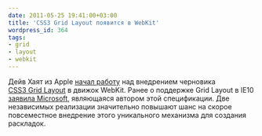 ```yaml
---
date: 2011-05-25 19:41:00+03:00
title: 'CSS3 Grid Layout появится в WebKit'
wordpress_id: 364
tags:
- grid
- layout
- webkit
---
```


Дейв Хаят из Apple [начал работу][1] над внедрением черновика [CSS3 Grid Layout][2] в движок WebKit. Ранее о поддержке Grid Layout в IE10 [заявила Microsoft][3], являющаяся автором этой спецификации. Две независимых реализации значительно повышают шанс на скорое повсеместное внедрение этого уникального механизма для создания раскладок.

[1]: https://bugs.webkit.org/show_bug.cgi?id=60731
[2]: http://www.w3.org/TR/css3-grid-layout/
[3]: http://msdn.microsoft.com/ru-ru/ie/gg192966.aspx#_CSS3Grid
